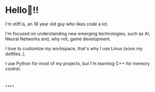 # Hello👋!!

I'm stiff.is, an 18 year old guy who likes code a lot.

I'm focused on understanding new emerging technologies, such as AI, Neural Networks and, why not, game development.

I love to customize my workspace, that's why I use Linux (soon my dotflies..).

I use Python for most of my projects, but I'm learning C++ for memory control.

## ....